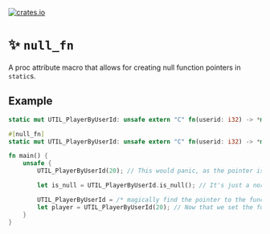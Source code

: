 [![crates.io](https://img.shields.io/crates/v/null_fn.svg)](https://crates.io/crates/null_fn)

# ✨ `null_fn`

A proc attribute macro that allows for creating null function pointers in `static`s.

## Example

```rust
static mut UTIL_PlayerByUserId: unsafe extern "C" fn(userid: i32) -> *mut c_void = unsafe { std::mem::transmute::<*const (), _>(std::ptr::null()) }; // error[E0080]: it is undefined behavior to use this value

#[null_fn]
static mut UTIL_PlayerByUserId: unsafe extern "C" fn(userid: i32) -> *mut c_void = std::ptr::null(); // works!

fn main() {
	unsafe {
		UTIL_PlayerByUserId(20); // This would panic, as the pointer is NULL.

		let is_null = UTIL_PlayerByUserId.is_null(); // It's just a normal pointer, so we can call pointer-related functions on it.

		UTIL_PlayerByUserId = /* magically find the pointer to the function */;
		let player = UTIL_PlayerByUserId(20); // Now that we set the function pointer, we can call the function without panicking.
	}
}
```
